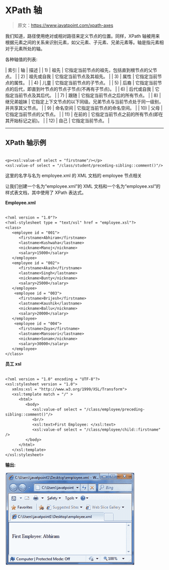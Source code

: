 # XPath 轴

> 原文：<https://www.javatpoint.com/xpath-axes>

我们知道，路径使用绝对或相对路径来定义节点的位置。同样，XPath 轴被用来根据元素之间的关系来识别元素，如父元素、子元素、兄弟元素等。轴是指元素相对于元素所处的轴。

各种轴值的列表:

| 索引 | 轴 | 描述 |
| 1) | 祖先 | 它指定当前节点的祖先，包括直到根节点的父节点。 |
| 2) | 祖先或自我 | 它指定当前节点及其祖先。 |
| 3) | 属性 | 它指定当前节点的属性。 |
| 4) | 儿童 | 它指定当前节点的子节点。 |
| 5) | 后裔 | 它指定当前节点的后代，即直到叶节点的节点子节点(不再有子节点)。 |
| 6) | 后代或自我 | 它指定当前节点及其后代。 |
| 7) | 跟随 | 它指定当前节点之后的所有节点。 |
| 8) | 继兄弟姐妹 | 它指定上下文节点的以下同级。兄弟节点与当前节点处于同一级别，并共享其父节点。 |
| 9) | 命名空间 | 它指定当前节点的命名空间。 |
| 10) | 父母 | 它指定当前节点的父节点。 |
| 11) | 在前的 | 它指定当前节点之前的所有节点(即在其开始标记之前)。 |
| 12) | 自己 | 它指定当前节点。 |

* * *

## XPath 轴示例

```

<p><xsl:value-of select = "firstname"/></p>
<xsl:value-of select = "/class/student/preceding-sibling::comment()"/> 

```

这里的名字与名为 employee.xml 的 XML 文档的 employee 节点相关

让我们创建一个名为“employee.xml”的 XML 文档和一个名为“employee.xsl”的样式表文档，其中使用了 XPath 表达式。

**Employee.xml**

```

<?xml version = "1.0"?>
<?xml-stylesheet type = "text/xsl" href = "employee.xsl"?>
<class>
   <employee id = "001">
      <firstname>Abhiram</firstname>
      <lastname>Kushwaha</lastname>
      <nickname>Manoj</nickname>
      <salary>15000</salary>
   </employee>
   <employee id = "002">
      <firstname>Akash</firstname>
      <lastname>Singh</lastname>
      <nickname>Bunty</nickname>
      <salary>25000</salary>
   </employee>
    <employee id = "003">
      <firstname>Brijesh</firstname>
      <lastname>Kaushik</lastname>
      <nickname>Ballu</nickname>
      <salary>20000</salary>
   </employee>
    <employee id = "004">
      <firstname>Zoya</firstname>
      <lastname>Mansoori</lastname>
      <nickname>Sonam</nickname>
      <salary>30000</salary>
   </employee>
</class>

```

**员工 xsl**

```

<?xml version = "1.0" encoding = "UTF-8"?>
<xsl:stylesheet version = "1.0">
   xmlns:xsl = "http://www.w3.org/1999/XSL/Transform"> 	
   <xsl:template match = "/" >
      <html>
         <body>  
            <xsl:value-of select = "/class/employee/preceding-sibling::comment()"/>
            <br/>
            <xsl:text>First Employee: </xsl:text>
            <xsl:value-of select = "/class/employee/child::firstname" />    
         </body>
      </html>
   </xsl:template>
</xsl:stylesheet>

```

**输出:**

![Xpath Axes 1](img/cbc9ea2655ff1d1bf83bb5d88ee61e3c.png)